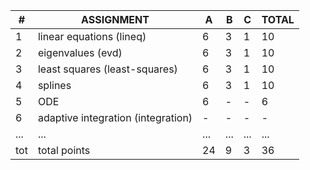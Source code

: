 | # | ASSIGNMENT                        | A | B | C | TOTAL |
|---|-----------------------------------|---|---|---|-------|
| 1 | linear equations (lineq)          | 6 | 3 | 1 |  10   |
| 2 | eigenvalues (evd)                 | 6 | 3 | 1 |  10   |
| 3 | least squares (least-squares)     | 6 | 3 | 1 |  10   |
| 4 | splines                           | 6 | 3 | 1 |  10   |
| 5 | ODE                               | 6 | - | - |  6    |
| 6 | adaptive integration (integration)| - | - | - |  -    |
|...| ...                               |...|...|...|...    |
|tot| total points                      | 24| 9 | 3 |  36   |
